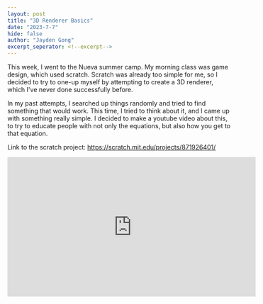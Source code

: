 ```yaml
---
layout: post
title: "3D Renderer Basics"
date: "2023-7-7"
hide: false
author: "Jayden Gong"
excerpt_seperator: <!--excerpt-->
---
```


This week, I went to the Nueva summer camp.
My morning class was game design, which used scratch.
Scratch was already too simple for me,
so I decided to try to one-up myself by attempting to create a 3D renderer,
which I've never done successfully before. 

In my past attempts, I searched up things randomly and tried to find something that would work.
This time, I tried to think about it, and I came up with something really simple.
I decided to make a youtube video about this, to try to educate people with not only the equations,
but also how you get to that equation.

Link to the scratch project: https://scratch.mit.edu/projects/871926401/

<iframe
        width="560"
        height="315"
        src="https://www.youtube.com/embed/B0i0GSEXQXw"
        title="YouTube video player"
        frameborder="0"
        allow="accelerometer; autoplay; clipboard-write; encrypted-media; gyroscope; picture-in-picture; web-share"
        allowfullscreen>
</iframe>

<!--excerpt-->